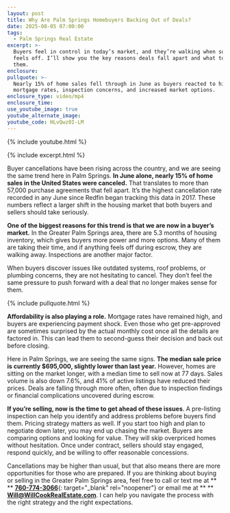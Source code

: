 ```yaml
---
layout: post
title: Why Are Palm Springs Homebuyers Backing Out of Deals?
date: 2025-08-05 07:00:00
tags:
  - Palm Springs Real Estate
excerpt: >-
  Buyers feel in control in today’s market, and they’re walking when something
  feels off. I’ll show you the key reasons deals fall apart and what to do about
  them.
enclosure:
pullquote: >-
  Nearly 15% of home sales fell through in June as buyers reacted to high
  mortgage rates, inspection concerns, and increased market options.
enclosure_type: video/mp4
enclosure_time:
use_youtube_image: true
youtube_alternate_image:
youtube_code: HLvQwz0I-LM
---
```

{% include youtube.html %}

{% include excerpt.html %}

Buyer cancellations have been rising across the country, and we are seeing the same trend here in Palm Springs. **In June alone, nearly 15% of home sales in the United States were canceled.** That translates to more than 57,000 purchase agreements that fell apart. It’s the highest cancellation rate recorded in any June since Redfin began tracking this data in 2017. These numbers reflect a larger shift in the housing market that both buyers and sellers should take seriously.

**One of the biggest reasons for this trend is that we are now in a buyer’s market.** In the Greater Palm Springs area, there are 5.3 months of housing inventory, which gives buyers more power and more options. Many of them are taking their time, and if anything feels off during escrow, they are walking away. Inspections are another major factor.

When buyers discover issues like outdated systems, roof problems, or plumbing concerns, they are not hesitating to cancel. They don’t feel the same pressure to push forward with a deal that no longer makes sense for them.

{% include pullquote.html %}

**Affordability is also playing a role.** Mortgage rates have remained high, and buyers are experiencing payment shock. Even those who get pre-approved are sometimes surprised by the actual monthly cost once all the details are factored in. This can lead them to second-guess their decision and back out before closing.

Here in Palm Springs, we are seeing the same signs. **The median sale price is currently $695,000, slightly lower than last year.** However, homes are sitting on the market longer, with a median time to sell now at 77 days. Sales volume is also down 7.6%, and 41% of active listings have reduced their prices. Deals are falling through more often, often due to inspection findings or financial complications uncovered during escrow.

**If you’re selling, now is the time to get ahead of these issues**. A pre-listing inspection can help you identify and address problems before buyers find them. Pricing strategy matters as well. If you start too high and plan to negotiate down later, you may end up chasing the market. Buyers are comparing options and looking for value. They will skip overpriced homes without hesitation. Once under contract, sellers should stay engaged, respond quickly, and be willing to offer reasonable concessions.

Cancellations may be higher than usual, but that also means there are more opportunities for those who are prepared. If you are thinking about buying or selling in the Greater Palm Springs area, feel free to call or text me at \*\* \*\* [**760-774-3066**](tel:7607743066){: target="_blank" rel="noopener"} or email me at \*\* \*\* [**Will@WillCookRealEstate.com**](mailto:Will@WillCookRealEstate.com). I can help you navigate the process with the right strategy and the right expectations.

&nbsp;